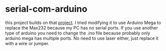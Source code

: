 # serial-com-arduino
this project builds on that [project](http://sherlin.xbot.es/proyectos/proyecto-laser-y-fibra-optica). 
I tried modifying it to use Arduino Mega to replace the Max232 because my PC has no serial ports. 
If you use another type of arduino you need to change the .ino file because probably only arduino mega has multiple ports. 
No need to use laser either, just replace it with a wire or jumper.
